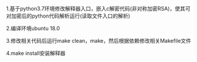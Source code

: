 1.基于python3.7环境修改解释器入口，嵌入c解密代码(非对称加密RSA)，使其可对加密后的python代码解析运行(读取文件入口的解析)

2.编译环境ubuntu 18.0

3.修改相关代码后运行make clean，make，然后根据依赖修改相关Makefile文件

4.make install安装解释器

